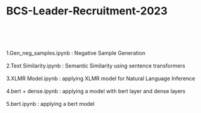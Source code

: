 # BCS-Leader-Recruitment-2023
<br />
<br />
<br />
<br />
1.Gen_neg_samples.ipynb : Negative Sample Generation 
<br />
<br />
2.Text Similarity.ipynb : Semantic Similarity using sentence transformers
<br />
<br />
3.XLMR Model.ipynb : applying XLMR model for Natural Language Inference
<br />
<br />
4.bert + dense.ipynb : applying a model with bert layer and dense layers
<br />
<br />
5.bert.ipynb : applying a bert model 
